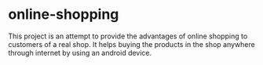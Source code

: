 # online-shopping
This project is an attempt to provide the advantages of online shopping to customers of a real shop. It helps buying the products in the shop anywhere through internet by using an android device.
